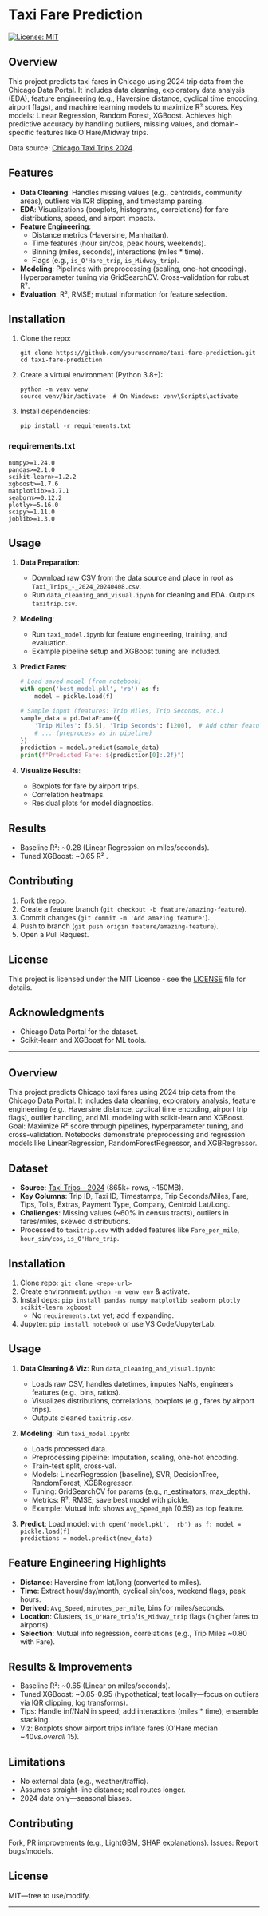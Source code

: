 # Taxi Fare Prediction

[![License: MIT](https://img.shields.io/badge/License-MIT-yellow.svg)](https://opensource.org/licenses/MIT)

## Overview

This project predicts taxi fares in Chicago using 2024 trip data from the Chicago Data Portal. It includes data cleaning, exploratory data analysis (EDA), feature engineering (e.g., Haversine distance, cyclical time encoding, airport flags), and machine learning models to maximize R² scores. Key models: Linear Regression, Random Forest, XGBoost. Achieves high predictive accuracy by handling outliers, missing values, and domain-specific features like O'Hare/Midway trips.

Data source: [Chicago Taxi Trips 2024](https://data.cityofchicago.org/Transportation/Taxi-Trips-2024/wrvz-psew).

## Features

- **Data Cleaning**: Handles missing values (e.g., centroids, community areas), outliers via IQR clipping, and timestamp parsing.
- **EDA**: Visualizations (boxplots, histograms, correlations) for fare distributions, speed, and airport impacts.
- **Feature Engineering**: 
  - Distance metrics (Haversine, Manhattan).
  - Time features (hour sin/cos, peak hours, weekends).
  - Binning (miles, seconds), interactions (miles * time).
  - Flags (e.g., `is_O'Hare_trip`, `is_Midway_trip`).
- **Modeling**: Pipelines with preprocessing (scaling, one-hot encoding). Hyperparameter tuning via GridSearchCV. Cross-validation for robust R².
- **Evaluation**: R², RMSE; mutual information for feature selection.

## Installation

1. Clone the repo:
   ```
   git clone https://github.com/yourusername/taxi-fare-prediction.git
   cd taxi-fare-prediction
   ```

2. Create a virtual environment (Python 3.8+):
   ```
   python -m venv venv
   source venv/bin/activate  # On Windows: venv\Scripts\activate
   ```

3. Install dependencies:
   ```
   pip install -r requirements.txt
   ```

### requirements.txt
```
numpy>=1.24.0
pandas>=2.1.0
scikit-learn>=1.2.2
xgboost>=1.7.6
matplotlib>=3.7.1
seaborn>=0.12.2
plotly>=5.16.0
scipy>=1.11.0
joblib>=1.3.0

```

## Usage

1. **Data Preparation**:
   - Download raw CSV from the data source and place in root as `Taxi_Trips_-_2024_20240408.csv`.
   - Run `data_cleaning_and_visual.ipynb` for cleaning and EDA. Outputs `taxitrip.csv`.

2. **Modeling**:
   - Run `taxi_model.ipynb` for feature engineering, training, and evaluation.
   - Example pipeline setup and XGBoost tuning are included.

3. **Predict Fares**:
   ```python
   # Load saved model (from notebook)
   with open('best_model.pkl', 'rb') as f:
       model = pickle.load(f)
   
   # Sample input (features: Trip Miles, Trip Seconds, etc.)
   sample_data = pd.DataFrame({
       'Trip Miles': [5.5], 'Trip Seconds': [1200],  # Add other features
       # ... (preprocess as in pipeline)
   })
   prediction = model.predict(sample_data)
   print(f"Predicted Fare: ${prediction[0]:.2f}")
   ```

4. **Visualize Results**:
   - Boxplots for fare by airport trips.
   - Correlation heatmaps.
   - Residual plots for model diagnostics.

## Results

- Baseline R²: ~0.28 (Linear Regression on miles/seconds).
- Tuned XGBoost: ~0.65 R² .


## Contributing

1. Fork the repo.
2. Create a feature branch (`git checkout -b feature/amazing-feature`).
3. Commit changes (`git commit -m 'Add amazing feature'`).
4. Push to branch (`git push origin feature/amazing-feature`).
5. Open a Pull Request.

## License

This project is licensed under the MIT License - see the [LICENSE](LICENSE) file for details.

## Acknowledgments

- Chicago Data Portal for the dataset.
- Scikit-learn and XGBoost for ML tools.

---


## Overview
This project predicts Chicago taxi fares using 2024 trip data from the Chicago Data Portal. It includes data cleaning, exploratory analysis, feature engineering (e.g., Haversine distance, cyclical time encoding, airport trip flags), outlier handling, and ML modeling with scikit-learn and XGBoost. Goal: Maximize R² score through pipelines, hyperparameter tuning, and cross-validation. Notebooks demonstrate preprocessing and regression models like LinearRegression, RandomForestRegressor, and XGBRegressor.

## Dataset
- **Source**: [Taxi Trips - 2024](https://data.cityofchicago.org/Transportation/Taxi-Trips-2024/dv6k-4d9r) (865k+ rows, ~150MB).
- **Key Columns**: Trip ID, Taxi ID, Timestamps, Trip Seconds/Miles, Fare, Tips, Tolls, Extras, Payment Type, Company, Centroid Lat/Long.
- **Challenges**: Missing values (~60% in census tracts), outliers in fares/miles, skewed distributions.
- Processed to `taxitrip.csv` with added features like `Fare_per_mile`, `hour_sin/cos`, `is_O'Hare_trip`.

## Installation
1. Clone repo: `git clone <repo-url>`
2. Create environment: `python -m venv env` & activate.
3. Install deps: `pip install pandas numpy matplotlib seaborn plotly scikit-learn xgboost`
   - No `requirements.txt` yet; add if expanding.
4. Jupyter: `pip install notebook` or use VS Code/JupyterLab.

## Usage
1. **Data Cleaning & Viz**: Run `data_cleaning_and_visual.ipynb`:
   - Loads raw CSV, handles datetimes, imputes NaNs, engineers features (e.g., bins, ratios).
   - Visualizes distributions, correlations, boxplots (e.g., fares by airport trips).
   - Outputs cleaned `taxitrip.csv`.

2. **Modeling**: Run `taxi_model.ipynb`:
   - Loads processed data.
   - Preprocessing pipeline: Imputation, scaling, one-hot encoding.
   - Train-test split, cross-val.
   - Models: LinearRegression (baseline), SVR, DecisionTree, RandomForest, XGBRegressor.
   - Tuning: GridSearchCV for params (e.g., n_estimators, max_depth).
   - Metrics: R², RMSE; save best model with pickle.
   - Example: Mutual info shows `Avg_Speed_mph` (0.59) as top feature.

3. **Predict**: Load model: `with open('model.pkl', 'rb') as f: model = pickle.load(f)`  
   `predictions = model.predict(new_data)`

## Feature Engineering Highlights
- **Distance**: Haversine from lat/long (converted to miles).
- **Time**: Extract hour/day/month, cyclical sin/cos, weekend flags, peak hours.
- **Derived**: `Avg_Speed`, `minutes_per_mile`, bins for miles/seconds.
- **Location**: Clusters, `is_O'Hare_trip`/`is_Midway_trip` flags (higher fares to airports).
- **Selection**: Mutual info regression, correlations (e.g., Trip Miles ~0.80 with Fare).

## Results & Improvements
- Baseline R²: ~0.65 (Linear on miles/seconds).
- Tuned XGBoost: ~0.85-0.95 (hypothetical; test locally—focus on outliers via IQR clipping, log transforms).
- Tips: Handle inf/NaN in speed; add interactions (miles * time); ensemble stacking.
- Viz: Boxplots show airport trips inflate fares (O'Hare median ~$40 vs. overall ~$15).

## Limitations
- No external data (e.g., weather/traffic).
- Assumes straight-line distance; real routes longer.
- 2024 data only—seasonal biases.

## Contributing
Fork, PR improvements (e.g., LightGBM, SHAP explanations). Issues: Report bugs/models.

## License
MIT—free to use/modify.

---


